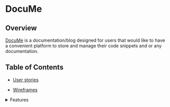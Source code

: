 # DocuMe

  

## Overview

  

[DocuMe](https://docume-6885a52f1f5c.herokuapp.com/)   is a documentation/blog designed for users that would like to have  a convenient platform to store and manage their code snippets and or any documentation. 


## Table of Contents

  

- [User stories](#user-stories)

- [Wireframes](#wireframes)
  
<details>

<summary>Features</summary>

- [Features Section](#features-section)
   - [Nabvar](#navbar)
   - [Home Banner](#home-banner)
   - [Call To Action](#call-to-action)
   - [Footer](#footer)
   - [Profile (Authenticated only) ](#profile-section)
   - [Docs (Authenticated only)](#docs-section)
   - [Favourites (Authenticated only)](#favourites-section)



  
  

- [Database Schema](#database-schema)


- [Technologies](#technologies)

- [Other Tools](#other-tools)

  

- [Testing ](#testing)



- [Deployment](#deployment)


- [Credits](#credits)


  
  

## Wireframes 

![homepage](readme/index.png)
![explore](readme/explore.png)
![profile](readme/Profile.png)
![docs](readme/Docs.png)
![create](readme/create-doc.png)

### User stories

  
[USER STORY: Account Registration#1](https://github.com/saamauro92/docume/issues/1)

As a **Site user** I can **register an account** so that **I can create documents and save documents to favourites**

[USER STORY: Create Documentation#2](https://github.com/saamauro92/docume/issues/2)

As a **Site User** I can **create documents** so that **I can save them and see them**
  
[USER STORY: Manage docs#3](https://github.com/saamauro92/docume/issues/3)

As a **Site admin** I can **create, read, update and delete documentation ** so that **I can manage my content**

[USER STORY: View public documents#4](https://github.com/saamauro92/docume/issues/4)
  
As a **Site User** I can **view a list of public documents** so that **I can select one to read**

[USER STORY: Open a doc#5](https://github.com/saamauro92/docume/issues/5)

As a **Site User** I can **click on a public doc** so that **I can read the full document**

[USER STORY: Comment on docs#6](https://github.com/saamauro92/docume/issues/6)

As a **Site User** I can **leave comments on a doc** so that **I can be involved in the conversation or leave a feedback**


[USER STORY: View comments#7](https://github.com/saamauro92/docume/issues/7)

As a **Site User** I can **view comment on an individual doc ** so that **I can read conversation or feedbacks**

[USER STORY: Add to favourites#8](https://github.com/saamauro92/docume/issues/8)

As a **Site User** I can **add to favourite individual public docs** so that **read them or save them for later**

[USER STORY: Add image to profile#9](https://github.com/saamauro92/docume/issues/9)

As a **user** I can **add a new profile image to my account** so that **be identified with the picture**

[USER STORY: Delete post from profile view#10](https://github.com/saamauro92/docume/issues/10)

As a **User** I can **Delete documents from my profile** so that **manage which ones I want or not**

[USER STORY: Update profile information#11](https://github.com/saamauro92/docume/issues/11)

As a **User** I can **update personal information** so that **manage my account information**

[USER STORY: CRUD documentation#12](https://github.com/saamauro92/docume/issues/12)

As a Site User I can **create, read, update and delete documentation ** so that I can manage my content


## Features
 
#####  Navbar
  
- This feature will display the website logo as a link and also contain two list menus. One is for unauthenticated users, allowing them to explore posts, sign in, or register. The other is for authenticated users, allowing them to explore posts and navigate to their profile, docs, favorites, and to log out. 

 ![navbar](https://github.com/saamauro92/docume/raw/main/readme/navbar.png)


#####  Home Banner
  
- This section will display a header description and image, along with 'Explore' and 'Log In' buttons. The 'Log In' button will disappear if the user is authenticated . 

 
  ![homebanner](https://github.com/saamauro92/docume/raw/main/readme/home-banner.png)


#####   Call To Action
  
- This section will display a description and a call to action button to sign up or to create a doc post for authenticated users . 

 ![cta](https://github.com/saamauro92/docume/raw/main/readme/cta.png)

#####   Footer
  
- This section will display the website logo as a link, a subheader, and also contain two list menus. One is for unauthenticated users, allowing them to explore posts, sign in, or register. The other is for authenticated users, allowing them to explore posts and navigate to their profiles, docs, favorites, and to log out. Additionally, it will display the 'all rights reserved' notice for the website

 ![footer](https://github.com/saamauro92/docume/raw/main/readme/footer.png)

#####   Profile Section  
  (Authenticated users only)
- This section will display the user's profile information and a placeholder image if no image was added. Additionally, it will include a button for updating the profile.

 ![profile-section](https://github.com/saamauro92/docume/raw/main/readme/profile-section.png)

#####   Docs Section 
  (Authenticated users only)
- This section will display the user's own doc posts on their profile, allowing access to view, update, or delete them

 ![docs](https://github.com/saamauro92/docume/raw/main/readme/docs-section.png)
 
#####   Favourites Section 
  (Authenticated users only)
- This section will display the user's favourites doc posts, allowing access to view and delete them.

 ![favourites](https://github.com/saamauro92/docume/raw/main/readme/favourites-section.png)

  

#### Content structure

  


  

#### Features Left to Implement

- I would like users to be able to log in with GitHub and Facebook.
- I would like users to be able to change the code editor in the forms.

  

## Database Schema
  

## Technologies
  
- Python

The Python framework [Django](https://www.djangoproject.com/) was used to create this project, following the Model-View-Template design pattern.

- Elephantsql

The relational database used in this application.

- HTML5

Markup language used across the app.

- CSS3

- SASS

CSS preprocessor.

- JavaScript

 

### Other Tools

  
- GitHub

Used to store this project's source code.

- Heroku

Used to host this app.

- Visual Studio Code

IDE.

- Figma

Designs

## Testing


### Manual testing
 ![tests](https://badgen.net/badge/all/pass/green)


  
| Feature | Expect | Action | Result | Pass/Fail |
|--|--|--|--|--|
| Navbar| When selecting each link will redirect to the correct page | selected explore docs , profile, docs, favourite and signin/signup | redirect correctly |:heavy_check_mark:|
| Home  Banner | When click on links they will redirect appropiately | Clicked in explore docs and sign up links/buttons  | When clicked, the links will redirect appropriately |:heavy_check_mark:|
| Add Recipe by name input| When typing and entering any string will start preparing the recipe | typed a string  | action perfectly executed |:heavy_check_mark:|
| Call to action banner | Click on the link will redirect appropiately | clicked on available link   | link redirected appropiately |:heavy_check_mark:|
| Add Recipe by ingredient input| When typing and entering any string will display the secondary menu | typed a string  | secondary menu displayed |:heavy_check_mark:|
| Footer| When selecting each link will redirect to the correct page| selected explore docs , profile, docs, favourite and signin/signup | redirect correctly |:heavy_check_mark:|
| Profile Page | when select on update profile will redirect to the form page | selected update profile button  | redirect correctly to update profile page |:heavy_check_mark:|
| Update Profile Form | After completing the form, clicking the 'Update Profile' button should update the user's information | completed form and click on update profile  | successfully updated |:heavy_check_mark:|
| Docs Page| When any link is selected, it will redirect appropriately. Additionally, if you select to delete a doc post a confirmation popup will appear.  | selected each link , and selected delete post  | all the actions are working perfectly |:heavy_check_mark:|
| Create Post Form | After completing the form, clicking the 'Create Post' button should create a new docpost | completed form and click on create post  | successfully created |:heavy_check_mark:|
| Update Post Form | After completing the form, clicking the 'Update Post' button should update the docpost | completed form and click on update post  | successfully updated |:heavy_check_mark:|
| Favourite Page| When click in the delete post button a confirmation popup will appear  | clicked in delete post  | popup appeared and click 'ok' to confirm will delete post |:heavy_check_mark:|



## Deployment

  

### How to deploy to Heroku

  
Installing Heroku on your project:

1. Create app on Heroku website

2. Make sure your project has requirements.txt file so Heroku knows which dependencies to install. To create one ``pip3 freeze --local > requirements.txt``

3. Install Heroku on your project ``npm install -g heroku``

4. Before pushing to Heroku, use the command git remote -v and see that only github links are listed

5. Add your project to heroku with the command ``git remote add heroku project-link``. Project link can be found at your Heroku app > Settings > Heroku git URL

7. Push to heroku ``git push -u heroku master``

8. Create procfile ``echo web: python run.py > Procfile``, then ``git add -A``, ``git commit -m "Add Procfile"``, ``git push``

9. If your project uses any keys hidden on the gitignore file, go to Heroku and add them there in Settings > Config Vars

  
 
  
  

## Credits

  - Code institute student program
  

### Tutorials/Documentation

[Djangoproject.com](https://www.djangoproject.com/)
[Sass and Media Queries - DEV Community](https://dev.to/paul_duvall/sass-and-media-queries-hb2)

[How To Authenticate Django Apps using django-allauth | DigitalOcean](https://www.digitalocean.com/community/tutorials/how-to-authenticate-django-apps-using-django-allauth)

[python - Django link to a specific users profile page - Stack Overflow](https://stackoverflow.com/questions/72931638/django-link-to-a-specific-users-profile-page)

[User authentication in Django | Django documentation | Django](https://docs.djangoproject.com/en/dev/topics/auth/#storing-additional-information-about-users)

[python - get user profile in django - Stack Overflow](https://stackoverflow.com/questions/13460426/get-user-profile-in-django)

[AllAuth](https://docs.allauth.org/en/latest/)

[Using the Django authentication system | Django documentation | Django](https://docs.djangoproject.com/en/4.2/topics/auth/default/)

[Dynamic Page Titles in Django](https://iheanyi.com/journal/2020/04/04/dynamic-page-titles-in-django/)

[User Registration in Django using Google OAuth | Engineering Education (EngEd) Program | Section](https://www.section.io/engineering-education/django-google-oauth/)

[LOGOUT DEF](https://stackoverflow.com/questions/18875002/django-csrf-verification-failed-while-logout)

[How To Create Tabs](https://www.w3schools.com/howto/howto_js_tabs.asp)

[A Django Blog In VS Code — Upload Profile Picture | by J3 | Jungletronics | Medium](https://medium.com/jungletronics/a-django-blog-in-vs-code-6dee94cec9c0)

[(228) Upload Profile Pic Form - Django Wednesdays Twitter #13 - YouTube](https://www.youtube.com/watch?v=_P_-gum7rio)

[(228) Image File Upload to User Profile Model | Django (3.0) Crash Course Tutorials (pt 17) - YouTube](https://www.youtube.com/watch?v=aNk2CAkHvlE)

[Forms have never been this crispy — django-crispy-forms 2.0 documentation](https://django-crispy-forms.readthedocs.io/en/latest/)

[The web framework for perfectionists with deadlines | Django](https://www.djangoproject.com/)

[python - How can I set a DateField format in django from the model? - Stack Overflow](https://stackoverflow.com/questions/30911612/how-can-i-set-a-datefield-format-in-django-from-the-model)

[datetime - DateField in Django Forms shows like simple text input - Stack Overflow](https://stackoverflow.com/questions/68693455/datefield-in-django-forms-shows-like-simple-text-input)

[python - How to auto generate slug from my Album model in django 2.0.4 - Stack Overflow](https://stackoverflow.com/questions/50436658/how-to-auto-generate-slug-from-my-album-model-in-django-2-0-4)

[CSS Dropdowns](https://www.w3schools.com/css/css_dropdowns.asp)

[Fly-out Menus | Web Accessibility Initiative (WAI) | W3C](https://www.w3.org/WAI/tutorials/menus/flyout/)

[Custom code editor in Django admin](https://mrcoffee.io/blog/code-editor-django-admin)

[css - JavaScript display none after CSS3 animation - Stack Overflow](https://stackoverflow.com/questions/18601648/javascript-display-none-after-css3-animation)

[How to compile SASS/SCSS files when deploying a Django app to Heroku](https://vitorbaptista.com/how-to-compile-sass-scss-files-when-deploying-django-to-heroku?fbclid=IwAR2Up6cXvXhoLYFAVhmtr0AX-ezk1DHK9BEykJSuhUD5XwTEFMgUHAECYoc)

[Compile SASS/SCSS files on Heroku in Django app - Stack Overflow](https://stackoverflow.com/questions/55763732/compile-sass-scss-files-on-heroku-in-django-app)

[drpancake/heroku-buildpack-django-sass - Buildpacks - Heroku Elements](https://elements.heroku.com/buildpacks/drpancake/heroku-buildpack-django-sass)

[django - The directory '/static/' in the STATICFILES_DIRS setting does not exist. (Visual Studio) - Stack Overflow](https://stackoverflow.com/questions/71278346/the-directory-static-in-the-staticfiles-dirs-setting-does-not-exist-visual)

[Dynamic page titles in Django - Forge](https://www.forgepackages.com/guides/page-titles/)